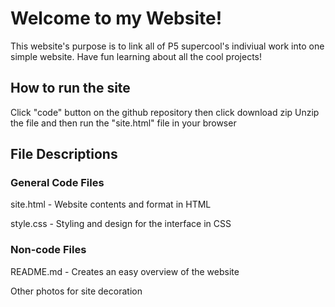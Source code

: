 # Welcome to my Website!

This website's purpose is to link all of P5 supercool's indiviual work into one simple website. Have fun learning about all the cool projects!

## How to run the site

Click "code" button on the github repository then click download zip
Unzip the file and then run the "site.html" file in your browser

## File Descriptions 

### General Code Files

site.html - Website contents and format in HTML

style.css - Styling and design for the interface in CSS

### Non-code Files

README.md - Creates an easy overview of the website

Other photos for site decoration

